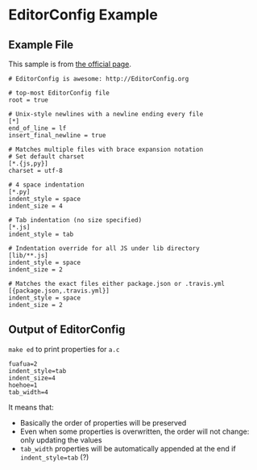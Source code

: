 EditorConfig Example
=====================


Example File
-------------

This sample is from [the official page](http://editorconfig.org/#example-file).


```
# EditorConfig is awesome: http://EditorConfig.org

# top-most EditorConfig file
root = true

# Unix-style newlines with a newline ending every file
[*]
end_of_line = lf
insert_final_newline = true

# Matches multiple files with brace expansion notation
# Set default charset
[*.{js,py}]
charset = utf-8

# 4 space indentation
[*.py]
indent_style = space
indent_size = 4

# Tab indentation (no size specified)
[*.js]
indent_style = tab

# Indentation override for all JS under lib directory
[lib/**.js]
indent_style = space
indent_size = 2

# Matches the exact files either package.json or .travis.yml
[{package.json,.travis.yml}]
indent_style = space
indent_size = 2
```



Output of EditorConfig
-----------------------

`make ed` to print properties for `a.c`

```
fuafua=2
indent_style=tab
indent_size=4
hoehoe=1
tab_width=4
```


It means that:

* Basically the order of properties will be preserved
* Even when some properties is overwritten, the order will not change:
  only updating the values
* `tab_width` properties will be automatically appended at the end
  if `indent_style=tab` (?)
